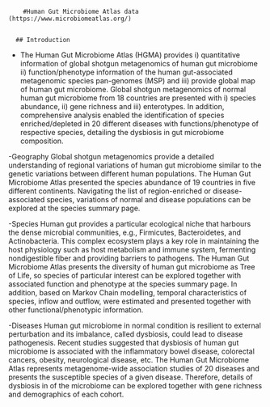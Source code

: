 
          
        #Human Gut Microbiome Atlas data  (https://www.microbiomeatlas.org/)
       
       
      ## Introduction
- The Human Gut Microbiome Atlas (HGMA) provides i) quantitative information of global shotgun metagenomics of human gut microbiome ii) function/phenotype information of the human gut-associated metagenomic species pan-genomes (MSP) and iii) provide global map of human gut microbiome. Global shotgun metagenomics of normal human gut microbiome from 18 countries are presented with i) species abundance, ii) gene richness and iii) enterotypes. In addition, comprehensive analysis enabled the identification of species enriched/depleted in 20 different diseases with functions/phenotype of respective species, detailing the dysbiosis in gut microbiome composition.

-Geography
Global shotgun metagenomics provide a detailed understanding of regional variations of human gut microbiome similar to the genetic variations between different human populations. The Human Gut Microbiome Atlas presented the species abundance of 19 countries in five different continents. Navigating the list of region-enriched or disease-associated species, variations of normal and disease populations can be explored at the species summary page.

-Species
Human gut provides a particular ecological niche that harbours the dense microbial communities, e.g., Firmicutes, Bacteroidetes, and Actinobacteria. This complex ecosystem plays a key role in maintaining the host physiology such as host metabolism and immune system, fermenting nondigestible fiber and providing barriers to pathogens. The Human Gut Microbiome Atlas presents the diversity of human gut microbiome as Tree of Life, so species of particular interest can be explored together with associated function and phenotype at the species summary page. In addition, based on Markov Chain modelling, temporal characteristics of species, inflow and outflow, were estimated and presented together with other functional/phenotypic information.

-Diseases
Human gut microbiome in normal condition is resilient to external perturbation and its imbalance, called dysbiosis, could lead to disease pathogenesis. Recent studies suggested that dysbiosis of human gut microbiome is associated with the inflammatory bowel disease, colorectal cancers, obesity, neurological disease, etc. The Human Gut Microbiome Atlas represents metagenome-wide association studies of 20 diseases and presents the susceptible species of a given disease. Therefore, details of dysbiosis in of the microbiome can be explored together with gene richness and demographics of each cohort.